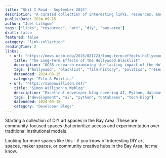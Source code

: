 ```yaml
---
title: "Shit I Read - September 2024"
description: "A curated collection of interesting links, resources, and discoveries from around the web. This month: film history research and political analysis."
publishDate: 2024-09-15
author: "Joel Lithgow"
tags: ["links", "resources", "art", "diy", "bay-area"]
draft: false
featured: false
category: "link-collection"
readingTime: 2
links:
  - url: "https://news.ucsb.edu/2025/021723/long-term-effects-hollywood-blacklist"
    title: "The Long-Term Effects of the Hollywood Blacklist"
    description: "UCSB research examining the lasting impact of the Hollywood blacklist on the film industry, exploring how political persecution affected careers and creative output in entertainment."
    tags: ["hollywood", "blacklist", "film-history", "politics", "research"]
    dateAdded: 2024-09-15
    category: "Film & Politics"
  - url: "https://simonwillison.net/"
    title: "Simon Willison's Weblog"
    description: "Excellent developer blog covering AI, Python, databases, and web development. Thoughtful analysis of emerging tech trends with practical insights and code examples."
    tags: ["development", "ai", "python", "databases", "tech-blog"]
    dateAdded: 2024-09-15
    category: "Developer Blogs"
---
```


Starting a collection of DIY art spaces in the Bay Area. These are community-focused spaces that prioritize access and experimentation over traditional institutional models.

Looking for more spaces like this - if you know of interesting DIY art spaces, maker spaces, or community creative hubs in the Bay Area, let me know.